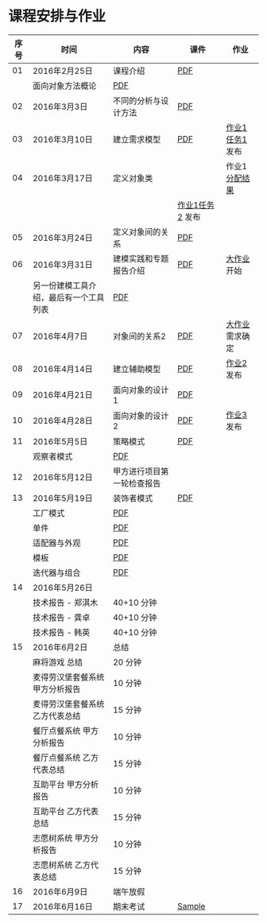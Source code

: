 课程安排与作业
=============

序号 | 时间  |  内容 | 课件  | 作业
-- | --- | ---------- | -- | ----
01 | 2016年2月25日 | 课程介绍 | [ PDF](slides/chap00.pdf) |
 |  | 面向对象方法概论 | [ PDF](slides/chap01.pdf) |
02 | 2016年3月3日 | 不同的分析与设计方法 |  [PDF](slides/chap02.pdf) |
03 | 2016年3月10日 | 建立需求模型 |  [PDF](slides/chap03.pdf) | [作业1任务1](hw1.md#任务1)  发布
04 | 2016年3月17日 | 定义对象类 |  | 作业1 [分配结果](hw1.md#分配结果)
 |  |  |  |  [作业1任务2](hw1.md#任务2)  发布
05 | 2016年3月24日 | 定义对象间的关系  | [PDF](slides/chap04.pdf) |
06 | 2016年3月31日 | 建模实践和专题报告介绍 |[PDF](slides/mid-intro.pdf) |[大作业](hw-proj.md) 开始
 |  | 另一份建模工具介绍，最后有一个工具列表|[PDF](slides/modeltools-2015.pdf) |
07 | 2016年4月7日 | 对象间的关系2  | [PDF](slides/chap05.pdf) | [大作业](hw-proj.md) 需求确定
08 | 2016年4月14日 | 建立辅助模型  | [PDF](slides/chap06.pdf) | [作业2](hw2.md)发布
09 | 2016年4月21日 | 面向对象的设计1  | [PDF](slides/chap07.pdf)  |
10 | 2016年4月28日 | 面向对象的设计2 | [PDF](slides/chap08.pdf)  | [作业3](hw3.md) 发布
11 | 2016年5月5日 | 策略模式 | [PDF](slides/dp00.pdf)  |
   |  | 观察者模式 | [PDF](slides/dp01.pdf) |
12 | 2016年5月12日 | 甲方进行项目第一轮检查报告  |  |
13 | 2016年5月19日 | 装饰者模式 | [PDF](slides/dp02.pdf)  |
   |  | 工厂模式 | [PDF](slides/dp03.pdf)|
   |  | 单件 | [PDF](slides/dp04.pdf)|
   |  | 适配器与外观 | [PDF](slides/dp05.pdf)|
   |  | 模板 | [PDF](slides/dp06.pdf)|
   |  | 迭代器与组合 | [PDF](slides/dp07.pdf)|
14 | 2016年5月26日 |  |  |
   |  | 技术报告 - 郑淇木 | 40+10 分钟|
   |  | 技术报告 - 龚卓 | 40+10 分钟 |
   |  | 技术报告 - 韩英 | 40+10 分钟 |
15 | 2016年6月2日 | 总结 |  |
   |  | 麻将游戏 总结 | 20 分钟 |
   |  | 麦得劳汉堡套餐系统 甲方分析报告 | 10 分钟 |
   |  | 麦得劳汉堡套餐系统 乙方代表总结 | 15 分钟 |
   |  | 餐厅点餐系统 甲方分析报告 | 10 分钟 |
   |  | 餐厅点餐系统 乙方代表总结 | 15 分钟 |
   |  | 互助平台 甲方分析报告 | 10 分钟 |
   |  | 互助平台 乙方代表总结 | 15 分钟 |
   |  | 志愿树系统 甲方分析报告 | 10 分钟 |
   |  | 志愿树系统 乙方代表总结 | 15 分钟 |
16 | 2016年6月9日 | 端午放假  |  |
17 | 2016年6月16日 | 期末考试  | [Sample](slides/sample.pdf) |
